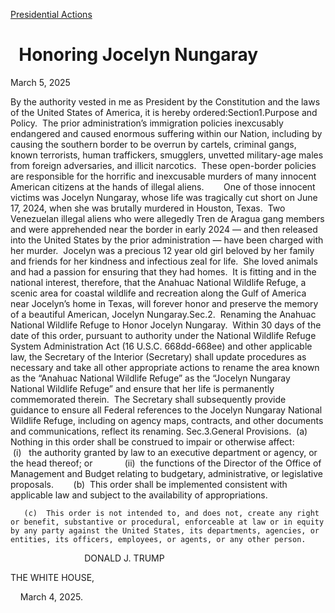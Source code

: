 [Presidential Actions](https://www.whitehouse.gov/presidential-actions/)

# 					  Honoring Jocelyn Nungaray 				

March 5, 2025

By the authority vested in me as President by the Constitution and the laws of the United States of America, it is hereby ordered:Section1.Purpose and Policy.  The prior administration’s immigration policies inexcusably endangered and caused enormous suffering within our Nation, including by causing the southern border to be overrun by cartels, criminal gangs, known terrorists, human traffickers, smugglers, unvetted military-age males from foreign adversaries, and illicit narcotics.  These open-border policies are responsible for the horrific and inexcusable murders of many innocent American citizens at the hands of illegal aliens.        One of those innocent victims was Jocelyn Nungaray, whose life was tragically cut short on June 17, 2024, when she was brutally murdered in Houston, Texas.  Two Venezuelan illegal aliens who were allegedly Tren de Aragua gang members and were apprehended near the border in early 2024 — and then released into the United States by the prior administration — have been charged with her murder.  Jocelyn was a precious 12 year old girl beloved by her family and friends for her kindness and infectious zeal for life.  She loved animals and had a passion for ensuring that they had homes.  It is fitting and in the national interest, therefore, that the Anahuac National Wildlife Refuge, a scenic area for coastal wildlife and recreation along the Gulf of America near Jocelyn’s home in Texas, will forever honor and preserve the memory of a beautiful American, Jocelyn Nungaray.Sec.2.  Renaming the Anahuac National Wildlife Refuge to Honor Jocelyn Nungaray.  Within 30 days of the date of this order, pursuant to authority under the National Wildlife Refuge System Administration Act (16 U.S.C. 668dd-668ee) and other applicable law, the Secretary of the Interior (Secretary) shall update procedures as necessary and take all other appropriate actions to rename the area known as the “Anahuac National Wildlife Refuge” as the “Jocelyn Nungaray National Wildlife Refuge” and ensure that her life is permanently commemorated therein.  The Secretary shall subsequently provide guidance to ensure all Federal references to the Jocelyn Nungaray National Wildlife Refuge, including on agency maps, contracts, and other documents and communications, reflect its renaming. Sec.3.General Provisions.  (a)  Nothing in this order shall be construed to impair or otherwise affect:             (i)   the authority granted by law to an executive department or agency, or the head thereof; or             (ii)  the functions of the Director of the Office of Management and Budget relating to budgetary, administrative, or legislative proposals.        (b)  This order shall be implemented consistent with applicable law and subject to the availability of appropriations.

       (c)  This order is not intended to, and does not, create any right or benefit, substantive or procedural, enforceable at law or in equity by any party against the United States, its departments, agencies, or entities, its officers, employees, or agents, or any other person.

                                                                  DONALD J. TRUMP

THE WHITE HOUSE,

    March 4, 2025.
